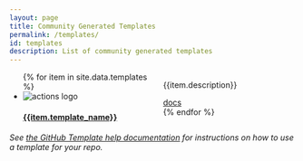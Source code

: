 ```yaml
---
layout: page
title: Community Generated Templates
permalink: /templates/
id: templates
description: List of community generated templates
---
```


<ul class="gen-list" style="column-count: 2">
    {% for item in site.data.templates %}
    <li class="image-right">
      <img src="{{ item.logo_url }}" alt="actions logo"/>
      <a href="{{ item.getting_started_link }}"><h4>{{item.template_name}}</h4></a>
      <p>{{item.description}}</p>
      <p><a href="{{ repo_url }}">docs</a></p>
    </li>
    {% endfor %}
</ul>


*See [the GitHub Template help documentation](https://help.github.com/en/github/creating-cloning-and-archiving-repositories/creating-a-repository-from-a-template) for instructions on how to use a template for your repo.*